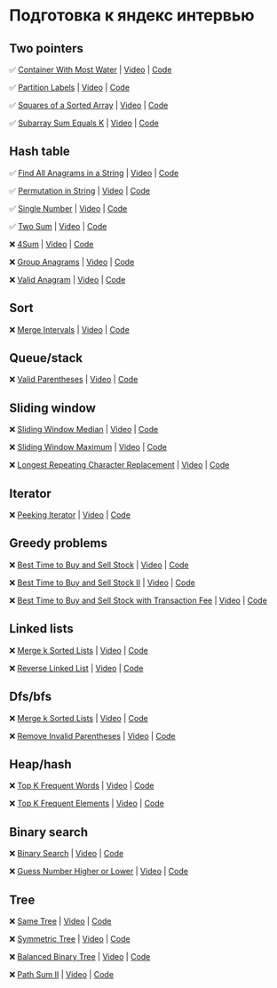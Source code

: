 # Подготовка к яндекс интервью

## Two pointers

✅  [Container With Most Water]( https://leetcode.com/problems/container-with-most-water/) | [Video](https://www.youtube.com/watch?v=UuiTKBwPgAo) | [Code](./two_pointers/container_with_most_water.py)

✅  [Partition Labels](https://leetcode.com/problems/partition-labels/) | [Video](https://www.youtube.com/watch?v=B7m8UmZE-vw) | [Code](./two_pointers/partition_labels.py)

✅  [Squares of a Sorted Array](https://leetcode.com/problems/squares-of-a-sorted-array/) | [Video](https://www.youtube.com/watch?v=FPCZsG_AkUg) | [Code](./two_pointers/squares_of_a_sorted_array.py)

✅  [Subarray Sum Equals K](https://leetcode.com/problems/subarray-sum-equals-k/) | [Video](https://www.youtube.com/watch?v=fFVZt-6sgyo) | [Code](./two_pointers/subarray_sum_equals_k.py)

## Hash table

✅  [Find All Anagrams in a String](https://leetcode.com/problems/find-all-anagrams-in-a-string/) | [Video](https://www.youtube.com/watch?v=G8xtZy0fDKg) | [Code](./hash_table/find_all_anagrams_in_a_string.py)

✅  [Permutation in String](https://leetcode.com/problems/permutation-in-string/) | [Video](https://www.youtube.com/watch?v=UbyhOgBN834) | [Code](./hash_table/permutation_in_string.py)

✅  [Single Number](https://leetcode.com/problems/single-number/) | [Video](https://www.youtube.com/watch?v=qMPX1AOa83k) | [Code](./hash_table/single_number.py)

✅  [Two Sum](https://leetcode.com/problems/two-sum/) | [Video](https://www.youtube.com/watch?v=KLlXCFG5TnA) | [Code](./hash_table/two_sum.py)

❌  [4Sum](https://leetcode.com/problems/4sum/) | [Video](https://www.youtube.com/) | [Code](./hash_table/find_all_anagrams_in_a_string.py)

❌  [Group Anagrams](https://leetcode.com/problems/group-anagrams/) | [Video](https://www.youtube.com/) | [Code](./hash_table/find_all_anagrams_in_a_string.py)

❌  [Valid Anagram](https://leetcode.com/problems/valid-anagram/) | [Video](https://www.youtube.com/) | [Code](./hash_table/find_all_anagrams_in_a_string.py)

## Sort

❌  [Merge Intervals](https://leetcode.com/problems/merge-intervals/) | [Video](https://www.youtube.com/) | [Code](./sort)

## Queue/stack

❌  [Valid Parentheses](https://leetcode.com/problems/valid-parentheses/) | [Video](https://www.youtube.com/) | [Code](./queue_and_stack)

## Sliding window

❌  [Sliding Window Median](https://leetcode.com/problems/sliding-window-median/) | [Video](https://www.youtube.com/) | [Code](./queue_and_stack)

❌  [Sliding Window Maximum](https://leetcode.com/problems/sliding-window-maximum/) | [Video](https://www.youtube.com/) | [Code](./queue_and_stack)

❌  [Longest Repeating Character Replacement](https://leetcode.com/problems/longest-repeating-character-replacement/) | [Video](https://www.youtube.com/) | [Code](./queue_and_stack)

## Iterator

❌  [Peeking Iterator](https://leetcode.com/problems/peeking-iterator/) | [Video](https://www.youtube.com/) | [Code](./queue_and_stack)

## Greedy problems

❌  [Best Time to Buy and Sell Stock](https://leetcode.com/problems/best-time-to-buy-and-sell-stock/) | [Video](https://www.youtube.com/) | [Code](./queue_and_stack)

❌  [Best Time to Buy and Sell Stock II](https://leetcode.com/problems/best-time-to-buy-and-sell-stock-ii/) | [Video](https://www.youtube.com/) | [Code](./queue_and_stack)

❌  [Best Time to Buy and Sell Stock with Transaction Fee](https://leetcode.com/problems/best-time-to-buy-and-sell-stock-with-transaction-fee/) | [Video](https://www.youtube.com/) | [Code](./queue_and_stack)

## Linked lists

❌  [Merge k Sorted Lists](https://leetcode.com/problems/merge-k-sorted-lists/) | [Video](https://www.youtube.com/) | [Code](./queue_and_stack)

❌  [Reverse Linked List](https://leetcode.com/problems/reverse-linked-list/) | [Video](https://www.youtube.com/) | [Code](./queue_and_stack)

## Dfs/bfs

❌  [Merge k Sorted Lists](https://leetcode.com/problems/number-of-islands/) | [Video](https://www.youtube.com/) | [Code](./queue_and_stack)

❌  [Remove Invalid Parentheses](https://leetcode.com/problems/remove-invalid-parentheses/) | [Video](https://www.youtube.com/) | [Code](./queue_and_stack)

## Heap/hash

❌  [Top K Frequent Words](https://leetcode.com/problems/top-k-frequent-words/) | [Video](https://www.youtube.com/) | [Code](./queue_and_stack)

❌  [Top K Frequent Elements](https://leetcode.com/problems/top-k-frequent-elements/) | [Video](https://www.youtube.com/) | [Code](./queue_and_stack)

## Binary search

❌  [Binary Search](https://leetcode.com/problems/binary-search/) | [Video](https://www.youtube.com/) | [Code](./queue_and_stack)

❌  [Guess Number Higher or Lower](https://leetcode.com/problems/guess-number-higher-or-lower/) | [Video](https://www.youtube.com/) | [Code](./queue_and_stack)

## Tree

❌  [Same Tree](https://leetcode.com/problems/same-tree/) | [Video](https://www.youtube.com/) | [Code](./queue_and_stack)

❌  [Symmetric Tree](https://leetcode.com/problems/symmetric-tree/) | [Video](https://www.youtube.com/) | [Code](./queue_and_stack)

❌  [Balanced Binary Tree](https://leetcode.com/problems/balanced-binary-tree/) | [Video](https://www.youtube.com/) | [Code](./queue_and_stack)

❌  [Path Sum II](https://leetcode.com/problems/path-sum-ii/) | [Video](https://www.youtube.com/) | [Code](./queue_and_stack)